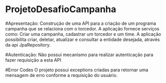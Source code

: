 # ProjetoDesafioCampanha

#Apresentação:
Construção de uma API para a criação de um programa campanha que se relaciona com o torcedor. A aplicação fornece serviços como: Criar uma campanha, cadastrar um torcedor e um time. 
A aplicação possibilita criar, deletar, atualizar e consultar a entidade desejada, através da api JpaRepository. 
 
#Autenticação:
Não possui mecanismo para realizar autenticação para fazer requisição a esta API
 
#Error Codes
O projeto possui exceptions criadas para retornar uma mensagem de erro conforme a requisição do usuário.
